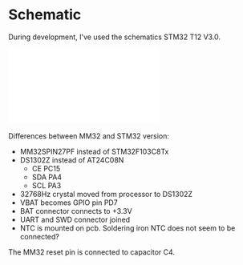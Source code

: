 # Schematic

During development, I've used the schematics STM32 T12 V3.0.

![](Station_STM32_T12_V3.pdf) 

Differences between MM32 and STM32 version:

- MM32SPIN27PF instead of STM32F103C8Tx
- DS1302Z instead of AT24C08N
	- CE PC15
	- SDA PA4
	- SCL PA3
- 32768Hz crystal moved from processor to DS1302Z
- VBAT becomes GPIO pin PD7
- BAT connector connects to +3.3V
- UART and SWD connector joined
- NTC  is mounted on pcb. Soldering iron NTC does not seem to be connected?

The MM32 reset pin is connected to capacitor C4.